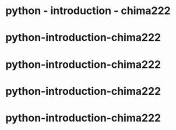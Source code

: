 # python - introduction - chima222
# python-introduction-chima222
# python-introduction-chima222
# python-introduction-chima222
# python-introduction-chima222
